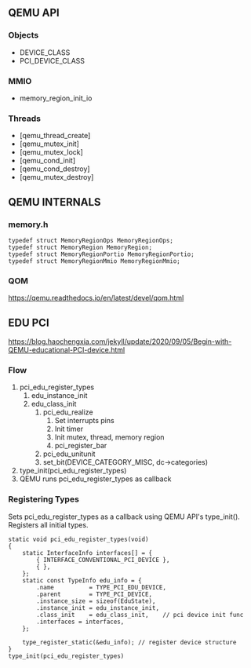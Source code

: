 ## QEMU API

### Objects
- DEVICE_CLASS
- PCI_DEVICE_CLASS

### MMIO
- memory_region_init_io 

### Threads
- [qemu_thread_create] 
- [qemu_mutex_init] 
- [qemu_mutex_lock] 
- [qemu_cond_init] 
- [qemu_cond_destroy]
- [qemu_mutex_destroy]


## QEMU INTERNALS

### memory.h

```
typedef struct MemoryRegionOps MemoryRegionOps;
typedef struct MemoryRegion MemoryRegion;
typedef struct MemoryRegionPortio MemoryRegionPortio;
typedef struct MemoryRegionMmio MemoryRegionMmio;
```

### QOM
https://qemu.readthedocs.io/en/latest/devel/qom.html

## EDU PCI

https://blog.haochengxia.com/jekyll/update/2020/09/05/Begin-with-QEMU-educational-PCI-device.html

### Flow
1. pci_edu_register_types
    1. edu_instance_init
    2. edu_class_init
        1. pci_edu_realize
            1. Set interrupts pins
            2. Init timer
            3. Init mutex, thread, memory region
            4. pci_register_bar
        2. pci_edu_unitunit
        3. set_bit(DEVICE_CATEGORY_MISC, dc->categories)
2. type_init(pci_edu_register_types)
3. QEMU runs pci_edu_register_types as callback

### Registering Types
Sets pci_edu_register_types as a callback using QEMU API's type_init(). Registers all initial types.
```
static void pci_edu_register_types(void)
{
    static InterfaceInfo interfaces[] = {
        { INTERFACE_CONVENTIONAL_PCI_DEVICE },
        { },
    };
    static const TypeInfo edu_info = {
        .name          = TYPE_PCI_EDU_DEVICE,
        .parent        = TYPE_PCI_DEVICE,
        .instance_size = sizeof(EduState),
        .instance_init = edu_instance_init,
        .class_init    = edu_class_init,	// pci device init func
        .interfaces = interfaces,
    };

    type_register_static(&edu_info); // register device structure
}
type_init(pci_edu_register_types)
```